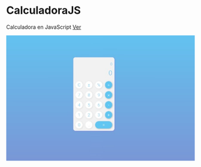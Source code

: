 # CalculadoraJS
Calculadora en JavaScript [Ver](https://upa-upz.github.io/ReloJS/)

![calculadora js](/assets/img/work4.jpg)

